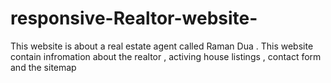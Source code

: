 # responsive-Realtor-website-
This website is about a real estate agent called Raman Dua . This website contain infromation about the realtor ,  activing house listings , contact form and the sitemap 
